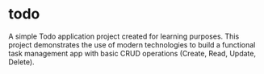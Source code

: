 # todo
A simple Todo application project created for learning purposes. This project demonstrates the use of modern technologies to build a functional task management app with basic CRUD operations (Create, Read, Update, Delete).
